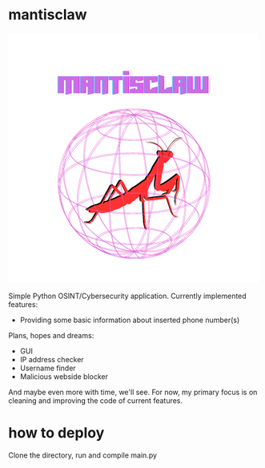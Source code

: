 # mantisclaw
![alt text](https://github.com/maciej-walus/mantisclaw/blob/main/icon.png)

Simple Python OSINT/Cybersecurity application. Currently implemented features:

- Providing some basic information about inserted phone number(s)

Plans, hopes and dreams:

- GUI
- IP address checker
- Username finder
- Malicious webside blocker

And maybe even more with time, we'll see. For now, my primary focus is on cleaning and improving the code of current features.


# how to deploy

Clone the directory, run and compile main.py
